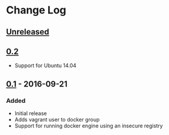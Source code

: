 # Change Log #

## [Unreleased] ##

## [0.2] ##

  - Support for Ubuntu 14.04

## [0.1] - 2016-09-21 ##

### Added ###

  - Initial release
  - Adds vagrant user to docker group
  - Support for running docker engine using an insecure registry

[Unreleased]: https://github.com/rfhayashi/ansible-kitchen/compare/0.2...HEAD
[0.2]: https://github.com/rfhayashi/ansible-kitchen/compare/0.1...0.2
[0.1]: https://github.com/rfhayashi/ansible-kitchen/compare/c0e672b291cd25500289ecb75a7437fae105b1d8...0.1